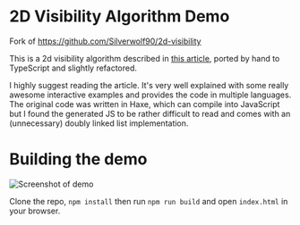 # 2D Visibility Algorithm Demo

Fork of https://github.com/Silverwolf90/2d-visibility

This is a 2d visibility algorithm described in [this article](http://www.redblobgames.com/articles/visibility/), ported by hand to TypeScript and slightly refactored.

I highly suggest reading the article. It's very well explained with some really awesome interactive examples and provides the code in multiple languages. The original code was written in Haxe, which can compile into JavaScript but I found the generated JS to be rather difficult to read and comes with an (unnecessary) doubly linked list implementation.

# Building the demo

![Screenshot of demo](http://i.imgur.com/PIljyGJ.png)

Clone the repo, `npm install` then run `npm run build` and open `index.html` in your browser.
